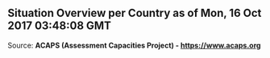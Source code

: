 ## Situation Overview per Country as of Mon, 16 Oct 2017 03:48:08 GMT

Source: **ACAPS (Assessment Capacities Project) - https://www.acaps.org**